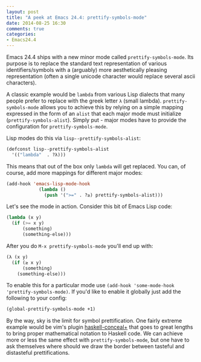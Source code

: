```yaml
---
layout: post
title: "A peek at Emacs 24.4: prettify-symbols-mode"
date: 2014-08-25 16:30
comments: true
categories:
- Emacs24.4
---
```


Emacs 24.4 ships with a new minor mode called
`prettify-symbols-mode`. Its purpose is to replace the standard text
representation of various identifiers/symbols with a (arguably) more
aesthetically pleasing representation (often a single unicode
character would replace several ascii characters).

A classic example would be `lambda` from various Lisp dialects that many people
prefer to replace with the greek letter `λ` (small lambda). `prettify-symbols-mode` allows you
to achieve this by relying on a simple mapping expressed in the form of an `alist` that
each major mode must initialize (`prettify-symbols-alist`).
Simply put - major modes have to provide the configuration for `prettify-symbols-mode`.

Lisp modes do this via `lisp--prettify-symbols-alist`:

``` cl
(defconst lisp--prettify-symbols-alist
  '(("lambda"  . ?λ)))
```

This means that out of the box only `lambda` will get replaced.
You can, of course, add more mappings for different major modes:

``` cl
(add-hook 'emacs-lisp-mode-hook
            (lambda ()
              (push '(">=" . ?≥) prettify-symbols-alist)))
```

Let's see the mode in action. Consider this bit of Emacs Lisp code:

``` cl
(lambda (x y)
  (if (>= x y)
      (something)
      (something-else)))
```

After you do `M-x prettify-symbols-mode` you'll end up with:

``` cl
(λ (x y)
  (if (≥ x y)
      (something)
    (something-else)))
```

To enable this for a particular mode use `(add-hook 'some-mode-hook 'prettify-symbols-mode)`.
If you'd like to enable it globally just add the following to your config:

``` cl
(global-prettify-symbols-mode +1)
```

By the way, sky is the limit for symbol prettification. One fairly extreme example would be
vim's plugin [haskell-conceal+](https://github.com/enomsg/vim-haskellConcealPlus) that goes to great
lengths to bring proper mathematical notation to Haskell code. We can achieve more or less the same effect
with `prettify-symbols-mode`, but one have to ask themselves where should we draw the border between
tasteful and distasteful prettifications.
